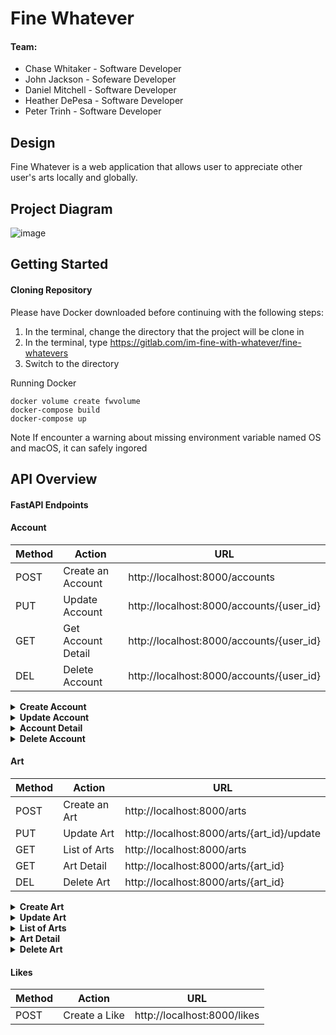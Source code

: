 # Fine Whatever

#### Team:

* Chase Whitaker - Software Developer
* John Jackson - Sofeware Developer
* Daniel Mitchell - Software Developer
* Heather DePesa - Software Developer
* Peter Trinh - Software Developer

## Design

Fine Whatever is a web application that allows user to appreciate other user's arts locally and globally.

## Project Diagram

![image](/uploads/170867856e84ec83f0924c3e4e1902f2/image.png)

## Getting Started

#### Cloning Repository

Please have Docker downloaded before continuing with the following steps:
1. In the terminal, change the directory that the project will be clone in
2. In the terminal, type https://gitlab.com/im-fine-with-whatever/fine-whatevers
3. Switch to the directory

Running Docker
```
docker volume create fwvolume
docker-compose build
docker-compose up
```

Note
If encounter a warning about missing environment variable named OS and macOS, it can safely ingored

## API Overview

#### FastAPI Endpoints

#### Account

| Method | Action | URL |
|  ----- | ------ | --- |
|  POST  |  Create an Account  | http://localhost:8000/accounts |
| PUT | Update Account | http://localhost:8000/accounts/{user_id} |
| GET | Get Account Detail | http://localhost:8000/accounts/{user_id} |
| DEL | Delete Account | http://localhost:8000/accounts/{user_id} |

 <details>
<summary><strong>Create Account</strong></summary>
<br>

#### Input:
```
{
    "username": "string",
    "password": "string",
    "email": "string",
    "user_pic_url": "string",
    "bio": "string",
    "zipcode": 0
}
```
#### Ouput:
```
{
    "access_token": "string",
    "token_type": "Bearer",
    "account": {
      "id": 0,
      "username": "string",
      "email": "string",
      "user_pic_url": "string",
      "bio": "string",
      "zipcode": 0
  }
}
```

</details>

 <details>
<summary><strong>Update Account</strong></summary>
<br>

#### Input:
```
{
    "username": "string",
    "email": "string",
    "user_pic_url": "string",
    "bio": "string",
    "zipcode": "string"
}
```
#### Ouput:
```
{
    "id": 0,
    "username": "string",
    "email": "string",
    "user_pic_url": "string",
    "bio": "string",
    "zipcode": 0
}
```

</details>

</details>

<details>
<summary><strong>Account Detail</strong></summary>
<br>

```
{
	"id": 0,
  "username": "string",
  "email": "string",
  "user_pic_url": "string",
  "bio": "string",
  "zipcode": 0
}
```

</details>

<details>
<summary><strong>Delete Account</strong></summary>
<br>

```
{
	true
}
```

</details>

#### Art

| Method | Action             | URL                                |
|  ----- | ------------------ | ---------------------------------- |
| POST | Create an Art | http://localhost:8000/arts |
| PUT | Update Art | http://localhost:8000/arts/{art_id}/update |
| GET | List of Arts | http://localhost:8000/arts |
| GET | Art Detail | http://localhost:8000/arts/{art_id} |
| DEL | Delete Art | http://localhost:8000/arts/{art_id} |

 <details>
<summary><strong>Create Art</strong></summary>
<br>

#### Input:
```
{
    "title": "string",
    "category": "string",
    "art_pic_url": "string",
    "description": "string",
    "price": 0
}
```
#### Ouput:
```
{
    "id": 0,
    "user_id": 0,
    "title": "string",
    "category": "string",
    "art_pic_url": "string",
    "description": "string",
    "price": 0
}
```

</details>

 <details>
<summary><strong>Update Art</strong></summary>
<br>

#### Input:
```
{
    "title": "string",
    "category": "string",
    "art_pic_url": "string",
    "description": "string",
    "price": 0

}
```
#### Ouput:
```
{
    "id": 0,
    "user_id": 0,
    "title": "string",
    "category": "string",
    "art_pic_url": "string",
    "description": "string",
    "price": 0
}
```

</details>

<details>
<summary><strong>List of Arts</strong></summary>
<br>

```
[
  {
      "id": 0,
      "user_id": 0,
      "title": "string",
      "category": "string",
      "art_pic_url": "string",
      "description": "string",
      "price": 0,
      "username": "string"
  }
]
```

</details>

<details>
<summary><strong>Art Detail</strong></summary>
<br>

```
{
    "id": 0,
    "user_id": 0,
    "title": "string",
    "category": "string",
    "art_pic_url": "string",
    "description": "string",
    "price": 0,
    "username": "string"
}
```

</details>

<details>
<summary><strong>Delete Art</strong></summary>
<br>

```
{
	true
}
```

</details>

#### Likes
| Method | Action             | URL                                |
|  ----- | ------------------ | ---------------------------------- |
| POST | Create a Like | http://localhost:8000/likes |
